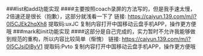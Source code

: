 
###list和add功能实现
####主要按照coach录屏的方法写的，但是我手速太慢，2倍速还是很长（抱歉），这部分就浅看一下了
链接: https://caiyun.139.com/m/i?0I5CJEk2hqXh8  提取码:uxJC  复制内容打开中国移动云盘手机APP，操作更方便哦
###mark和init功能实现
####这部分是自己完成的，实力暂时不允许我能够做到规范的重构，所以内容比较简单（惭愧）
链接: https://caiyun.139.com/m/i?0I5CJsiDlByV1  提取码:Pvto  复制内容打开中国移动云盘手机APP，操作更方便哦
